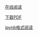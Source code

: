 [在线阅读](http://htmlpreview.github.io/?https://github.com/CoderAngle/machine-learing-code/blob/master/3-matplotlib-learning/matplotlib.html)

[下载PDF](https://github.com/CoderAngle/machine-learing-code/blob/master/3-matplotlib-learning/matplotlib.pdf)

[ipynb格式阅读](https://github.com/CoderAngle/machine-learing-code/blob/master/3-matplotlib-learning/matplotlib.ipynb)

